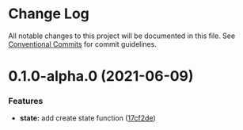 # Change Log

All notable changes to this project will be documented in this file.
See [Conventional Commits](https://conventionalcommits.org) for commit guidelines.

# 0.1.0-alpha.0 (2021-06-09)


### Features

* **state:** add create state function ([17cf2de](https://github.com/sultan99/holycow/commit/17cf2def4003a398f1d1a38c060aaead3be59e27))
